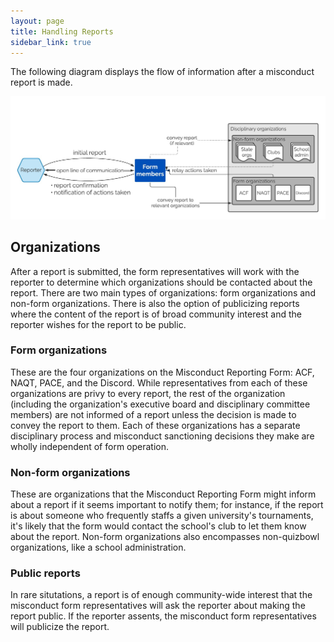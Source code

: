 ```yaml
---
layout: page
title: Handling Reports
sidebar_link: true
---
```

<p>The following diagram displays the flow of information after a misconduct report is made.</p>
<img src = 'report-handling.png' alt = 'Schematic of misconduct reporting process'>

<h2>Organizations</h2>
After a report is submitted, the form representatives will work with the reporter to determine which organizations should be contacted about the report. There are two main types of organizations: form organizations and non-form organizations. There is also the option of publicizing reports where the content of the report is of broad community interest and the reporter wishes for the report to be public.

<h3>Form organizations</h3>
These are the four organizations on the Misconduct Reporting Form: ACF, NAQT, PACE, and the Discord. While representatives from each of these organizations are privy to every report, the rest of the organization (including the organization's executive board and disciplinary committee members) are not informed of a report unless the decision is made to convey the report to them. Each of these organizations has a separate disciplinary process and misconduct sanctioning decisions they make are wholly independent of form operation.

<h3>Non-form organizations</h3>
These are organizations that the Misconduct Reporting Form might inform about a report if it seems important to notify them; for instance, if the report is about someone who frequently staffs a given university's tournaments, it's likely that the form would contact the school's club to let them know about the report. Non-form organizations also encompasses non-quizbowl organizations, like a school administration.

<h3>Public reports</h3>
In rare situtations, a report is of enough community-wide interest that the misconduct form representatives will ask the reporter about making the report public. If the reporter assents, the misconduct form representatives will publicize the report.